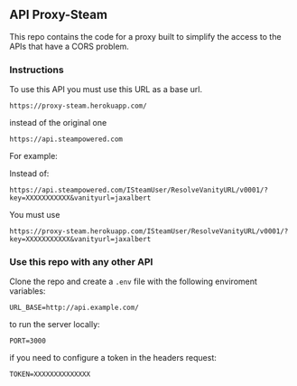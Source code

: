 ## API Proxy-Steam

This repo contains the code for a proxy built to simplify the access to the APIs that have a CORS problem.

### Instructions

To use this API you must use this URL as a base url.

```
https://proxy-steam.herokuapp.com/
```

instead of the original one

```
https://api.steampowered.com
```

For example:

Instead of: 

```
https://api.steampowered.com/ISteamUser/ResolveVanityURL/v0001/?key=XXXXXXXXXXX&vanityurl=jaxalbert
```

You must use

```
https://proxy-steam.herokuapp.com/ISteamUser/ResolveVanityURL/v0001/?key=XXXXXXXXXXX&vanityurl=jaxalbert
```

### Use this repo with any other API 

Clone the repo and create a ```.env``` file with the following enviroment variables: 

```
URL_BASE=http://api.example.com/
```

to run the server locally:

```
PORT=3000
```

if you need to configure a token in the headers request:

```
TOKEN=XXXXXXXXXXXXXX
```

